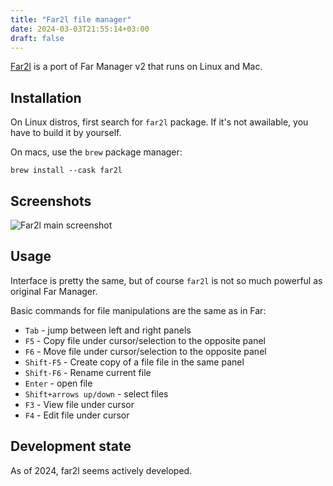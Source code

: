 ```yaml
---
title: "Far2l file manager"
date: 2024-03-03T21:55:14+03:00
draft: false
---
```


[Far2l](https://github.com/elfmz/far2l) is a port of Far Manager v2
that runs on Linux and Mac.

<!--more-->

## Installation

On Linux distros, first search for `far2l` package. If it's not
awailable, you have to build it by yourself.

On macs, use the `brew` package manager:

```
brew install --cask far2l
```

## Screenshots

![Far2l main screenshot](/fm/far2l/i/far2l.png)

## Usage

Interface is pretty the same, but of course `far2l` is not so
much powerful as original Far Manager.

Basic commands for file manipulations are the same as in Far:

- `Tab` - jump between left and right panels
- `F5` - Copy file under cursor/selection to the opposite panel
- `F6` - Move file under cursor/selection to the opposite panel
- `Shift-F5` - Create copy of a file file in the same panel
- `Shift-F6` - Rename current file
- `Enter` - open file
- `Shift+arrows up/down` - select files
- `F3` - View file under cursor
- `F4` - Edit file under cursor

## Development state

As of 2024, far2l seems actively developed.
